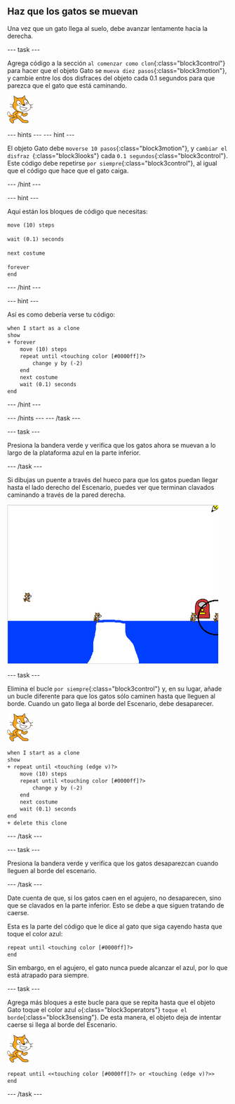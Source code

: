 ## Haz que los gatos se muevan

Una vez que un gato llega al suelo, debe avanzar lentamente hacia la derecha.

\--- task \---

Agrega código a la sección `al comenzar como clon`{:class="block3control"} para hacer que el objeto Gato se `mueva diez pasos`{:class="block3motion"}, y cambie entre los dos disfraces del objeto cada 0.1 segundos para que parezca que el gato que está caminando.

![Objeto Gato](images/cat-sprite.png)

\--- hints \--- \--- hint \---

El objeto Gato debe `moverse 10 pasos`{:class="block3motion"}, y `cambiar el disfraz `{:class="block3looks"} cada `0.1 segundos`{:class="block3control"}. Este código debe repetirse `por siempre`{:class="block3control"}, al igual que el código que hace que el gato caiga.

\--- /hint \---

\--- hint \---

Aquí están los bloques de código que necesitas:

```blocks3
move (10) steps

wait (0.1) seconds

next costume

forever
end
```

\--- /hint \---

\--- hint \---

Así es como debería verse tu código:

```blocks3
when I start as a clone
show
+ forever
    move (10) steps
    repeat until <touching color [#0000ff]?>
        change y by (-2)
    end
    next costume
    wait (0.1) seconds
end
```

\--- /hint \---

\--- /hints \--- \--- /task \---

\--- task \---

Presiona la bandera verde y verifica que los gatos ahora se muevan a lo largo de la plataforma azul en la parte inferior.

\--- /task \---

Si dibujas un puente a través del hueco para que los gatos puedan llegar hasta el lado derecho del Escenario, puedes ver que terminan clavados caminando a través de la pared derecha.

![Gatos agitándose en el borde](images/flailing-at-edge.png)

\--- task \---

Elimina el bucle `por siempre`{:class="block3control"} y, en su lugar, añade un bucle diferente para que los gatos sólo caminen hasta que lleguen al borde. Cuando un gato llega al borde del Escenario, debe desaparecer.

![Objeto Gato](images/cat-sprite.png)

```blocks3
when I start as a clone
show
+ repeat until <touching (edge v)?>
    move (10) steps
    repeat until <touching color [#0000ff]?>
        change y by (-2)
    end
    next costume
    wait (0.1) seconds
end
+ delete this clone
```

\--- /task \---

\--- task \---

Presiona la bandera verde y verifica que los gatos desaparezcan cuando lleguen al borde del escenario.

\--- /task \---

Date cuenta de que, si los gatos caen en el agujero, no desaparecen, sino que se clavados en la parte inferior. Esto se debe a que siguen tratando de caerse.

Esta es la parte del código que le dice al gato que siga cayendo hasta que toque el color azul:

```blocks3
repeat until <touching color [#0000ff]?>
end
```

Sin embargo, en el agujero, el gato nunca puede alcanzar el azul, por lo que está atrapado para siempre.

\--- task \---

Agrega más bloques a este bucle para que se repita hasta que el objeto Gato toque el color azul `o`{:class="block3operators"} `toque el borde`{:class="block3sensing"}. De esta manera, el objeto deja de intentar caerse si llega al borde del Escenario.

![Objeto Gato](images/cat-sprite.png)

```blocks3
repeat until <<touching color [#0000ff]?> or <touching (edge v)?>>
end
```

\--- /task \---